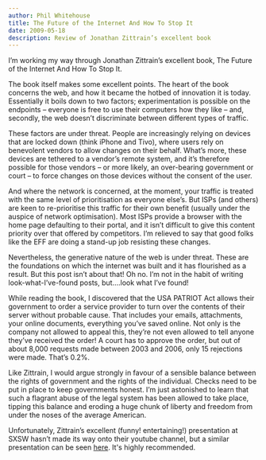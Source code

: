 ```yaml
---
author: Phil Whitehouse
title: The Future of the Internet And How To Stop It
date: 2009-05-18
description: Review of Jonathan Zittrain’s excellent book
---
```

I’m working my way through Jonathan Zittrain’s excellent book, The Future of the Internet And How To Stop It.

The book itself makes some excellent points. The heart of the book concerns the web, and how it became the hotbed of innovation it is today. Essentially it boils down to two factors; experimentation is possible on the endpoints – everyone is free to use their computers how they like – and, secondly, the web doesn’t discriminate between different types of traffic.

These factors are under threat. People are increasingly relying on devices that are locked down (think iPhone and Tivo), where users rely on benevolent vendors to allow changes on their behalf. What’s more, these devices are tethered to a vendor’s remote system, and it’s therefore possible for those vendors – or more likely, an over-bearing government or court – to force changes on those devices without the consent of the user.

And where the network is concerned, at the moment, your traffic is treated with the same level of prioritisation as everyone else’s. But ISPs (and others) are keen to re-prioritise this traffic for their own benefit (usually under the auspice of network optimisation). Most ISPs provide a browser with the home page defaulting to their portal, and it isn’t difficult to give this content priority over that offered by competitors. I’m relieved to say that good folks like the EFF are doing a stand-up job resisting these changes.

Nevertheless, the generative nature of the web is under threat. These are the foundations on which the internet was built and it has flourished as a result. But this post isn’t about that! Oh no. I’m not in the habit of writing look-what-I’ve-found posts, but….look what I’ve found!

While reading the book, I discovered that the USA PATRIOT Act allows their government to order a service provider to turn over the contents of their server without probable cause. That includes your emails, attachments, your online documents, everything you’ve saved online. Not only is the company not allowed to appeal this, they’re not even allowed to tell anyone they’ve received the order! A court has to approve the order, but out of about 8,000 requests made between 2003 and 2006, only 15 rejections were made. That’s 0.2%.

Like Zittrain, I would argue strongly in favour of a sensible balance between the rights of government and the rights of the individual. Checks need to be put in place to keep governments honest. I’m just astonished to learn that such a flagrant abuse of the legal system has been allowed to take place, tipping this balance and eroding a huge chunk of liberty and freedom from under the noses of the average American.

Unfortunately, Zittrain’s excellent (funny! entertaining!) presentation at SXSW hasn’t made its way onto their youtube channel, but a similar presentation can be seen [here](http://www.youtube.com/watch?v=o7UlYTFKFqY). It's highly recommended.
